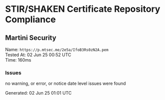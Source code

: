 # STIR/SHAKEN Certificate Repository Compliance

## Martini Security

Name: `https://p.mtsec.me/2e5a/IfoB3Rs0zN2A.pem`\
Tested At: 02 Jun 25 00:52 UTC\
Time: 160ms

### Issues

no warning, or error, or notice date level issues were found

Generated: 02 Jun 25 01:01 UTC